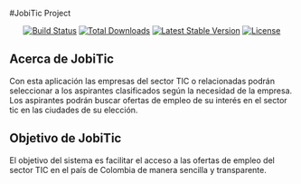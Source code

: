 #JobiTic Project

<p align="center">
<a href="https://travis-ci.org/laravel/framework"><img src="https://travis-ci.org/laravel/framework.svg" alt="Build Status"></a>
<a href="https://packagist.org/packages/laravel/framework"><img src="https://poser.pugx.org/laravel/framework/d/total.svg" alt="Total Downloads"></a>
<a href="https://packagist.org/packages/laravel/framework"><img src="https://poser.pugx.org/laravel/framework/v/stable.svg" alt="Latest Stable Version"></a>
<a href="https://packagist.org/packages/laravel/framework"><img src="https://poser.pugx.org/laravel/framework/license.svg" alt="License"></a>
</p>

## Acerca de JobiTic

Con esta aplicación las empresas del sector TIC o relacionadas podrán seleccionar a los aspirantes clasificados según la necesidad de la empresa. Los aspirantes podrán buscar ofertas de empleo de su interés en el sector tic en las ciudades de su elección.


## Objetivo de JobiTic
El objetivo del sistema es facilitar el acceso a las ofertas de empleo del sector TIC en el país de Colombia de manera sencilla y transparente.
